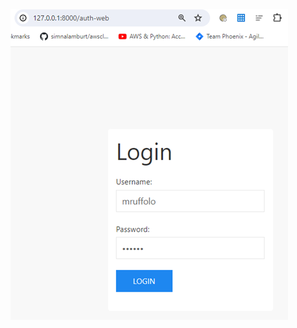 <img src="https://raw.githubusercontent.com/RetributionByRevenue/fastapi-sessions-domaincontroler/main/image_2024-01-07_025134972.png">
